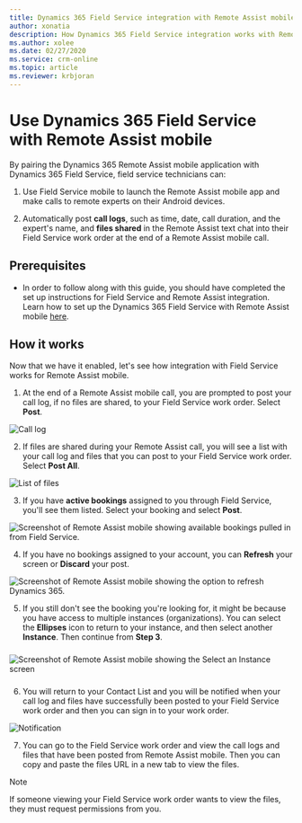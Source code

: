 ```yaml
---
title: Dynamics 365 Field Service integration with Remote Assist mobile
author: xonatia
description: How Dynamics 365 Field Service integration works with Remote Assist mobile
ms.author: xolee
ms.date: 02/27/2020
ms.service: crm-online
ms.topic: article
ms.reviewer: krbjoran
---
```

# Use Dynamics 365 Field Service with Remote Assist mobile 

By pairing the Dynamics 365 Remote Assist mobile application with Dynamics 365 Field Service, field service technicians can: 

1. Use Field Service mobile to launch the Remote Assist mobile app and make calls to remote experts on their Android devices.

2. Automatically post **call logs**, such as time, date, call duration, and the expert's name, and **files shared** in the Remote Assist text chat into their Field Service work order at the end of a Remote Assist mobile call.

## Prerequisites 
- In order to follow along with this guide, you should have completed the set up instructions for Field Service and Remote Assist integration. Learn how to set up the Dynamics 365 Field Service with Remote Assist mobile [here](../troubleshoot-field-service.md). 

## How it works

Now that we have it enabled, let's see how integration with Field Service works for Remote Assist mobile.

1.	At the end of a Remote Assist mobile call, you are prompted to post your call log, if no files are shared, to your Field Service work order. Select **Post**.

![Call log](./media/postfs_2.png "Call log")

2. If files are shared during your Remote Assist call, you will see a list with your call log and files that you can post to your Field Service work order. Select **Post All**.

![List of files](./media/postfs_1.png "List view of files") 

3. If you have **active bookings** assigned to you through Field Service, you'll see them listed. Select your booking and select **Post**.

![Screenshot of Remote Assist mobile showing available bookings pulled in from Field Service.](./media/post_1.png "Select Booking")

4. If you have no bookings assigned to your account, you can **Refresh** your screen or **Discard** your post.

![Screenshot of Remote Assist mobile showing the option to refresh Dynamics 365.](./media/post_3.png "No Bookings")

5.	If you still don't see the booking you're looking for, it might be because you have access to multiple instances (organizations). You can select the **Ellipses** icon to return to your instance, and then select another **Instance**. Then continue from **Step 3**.
###
![Screenshot of Remote Assist mobile showing the Select an Instance screen](./media/post_2.png "Select Instance")
### 

6. You will return to your Contact List and you will be notified when your call log and files have successfully been posted to your Field Service work order and then you can sign in to your work order.

![Notification](./media/postfs_3.png "End of call notification")

7. You can go to the Field Service work order and view the call logs and files that have been posted from Remote Assist mobile. Then you can copy and paste the files URL in a new tab to view the files.  
> [!NOTE] 
> If someone viewing your Field Service work order wants to view the files, they must request permissions from you. 
